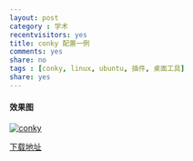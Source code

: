 ```yaml
---
layout: post 
category : 学术
recentvisitors: yes
title: conky 配置一例
comments: yes
share: no
tags : [conky, linux, ubuntu, 插件, 桌面工具]
share: yes
---
```


#### 效果图

<a class="fancybox" rel="gallary1" href="https://2s66lw.blu.livefilestore.com/y2pPuHYvj9ccCC1EvDByscbE8aS-X8OKDI7gJ_8tpgjdluI27YUBCgeeXgP5AQBMa6EAAVhJe2ePVR7aatAmyzimIh-rO2O5Joxc4RPB_dAHXM/conky1.jpg" title="conky"><img src="https://2s66lw.blu.livefilestore.com/y2pPuHYvj9ccCC1EvDByscbE8aS-X8OKDI7gJ_8tpgjdluI27YUBCgeeXgP5AQBMa6EAAVhJe2ePVR7aatAmyzimIh-rO2O5Joxc4RPB_dAHXM/conky1.jpg" alt="conky"/></a>

[下载地址](http://ubuntuone.com/0eNIcbKTTGuow243RJizca)

